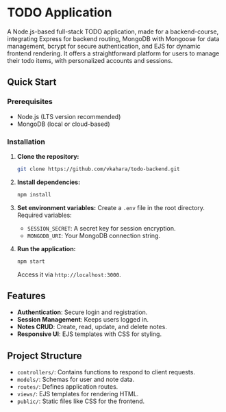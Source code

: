 
# TODO Application

A Node.js-based full-stack TODO application, made for a backend-course, integrating Express for backend routing, MongoDB with Mongoose for data management, bcrypt for secure authentication, and EJS for dynamic frontend rendering. It offers a straightforward platform for users to manage their todo items, with personalized accounts and sessions.

## Quick Start

### Prerequisites

- Node.js (LTS version recommended)
- MongoDB (local or cloud-based)

### Installation

1. **Clone the repository:**

   ```sh
   git clone https://github.com/vkahara/todo-backend.git
   ```

2. **Install dependencies:**

   ```sh
   npm install
   ```

3. **Set environment variables:** Create a `.env` file in the root directory. Required variables:

   - `SESSION_SECRET`: A secret key for session encryption.
   - `MONGODB_URI`: Your MongoDB connection string.

4. **Run the application:**

   ```sh
   npm start
   ```

   Access it via `http://localhost:3000`.

## Features

- **Authentication**: Secure login and registration.
- **Session Management**: Keeps users logged in.
- **Notes CRUD**: Create, read, update, and delete notes.
- **Responsive UI**: EJS templates with CSS for styling.

## Project Structure

- `controllers/`: Contains functions to respond to client requests.
- `models/`: Schemas for user and note data.
- `routes/`: Defines application routes.
- `views/`: EJS templates for rendering HTML.
- `public/`: Static files like CSS for the frontend.
